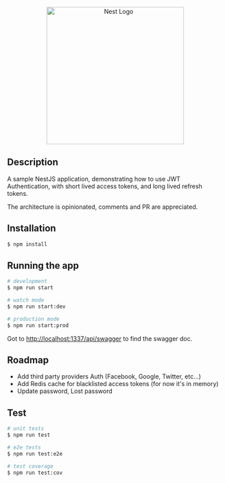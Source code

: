 <p align="center">
  <a href="http://nestjs.com/" target="blank"><img src="https://nestjs.com/img/logo_text.svg" width="320" alt="Nest Logo" /></a>
</p>



## Description

A sample NestJS application, demonstrating how to use JWT Authentication, with short lived access tokens, and long lived refresh tokens.

The architecture is opinionated, comments and PR are appreciated.

## Installation

```bash
$ npm install
```

## Running the app

```bash
# development
$ npm run start

# watch mode
$ npm run start:dev

# production mode
$ npm run start:prod
```

Got to <a href="http://localhost:1337/api/swagger ">http://localhost:1337/api/swagger</a> to find the swagger doc.

## Roadmap

- Add third party providers Auth (Facebook, Google, Twitter, etc...)
- Add Redis cache for blacklisted access tokens (for now it's in memory)
- Update password, Lost password


## Test

```bash
# unit tests
$ npm run test

# e2e tests
$ npm run test:e2e

# test coverage
$ npm run test:cov
```

